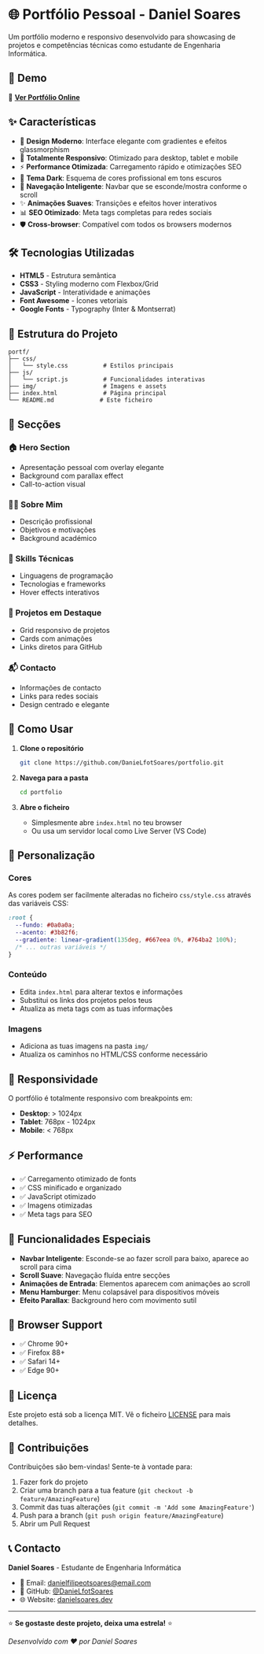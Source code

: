 # 🌐 Portfólio Pessoal - Daniel Soares

Um portfólio moderno e responsivo desenvolvido para showcasing de projetos e competências técnicas como estudante de Engenharia Informática.


## 🚀 Demo

🔗 **[Ver Portfólio Online]((https://danielfotsoares.github.io/Portfolio/))**

## ✨ Características

- 🎨 **Design Moderno**: Interface elegante com gradientes e efeitos glassmorphism
- 📱 **Totalmente Responsivo**: Otimizado para desktop, tablet e mobile
- ⚡ **Performance Otimizada**: Carregamento rápido e otimizações SEO
- 🌙 **Tema Dark**: Esquema de cores profissional em tons escuros
- 🎯 **Navegação Inteligente**: Navbar que se esconde/mostra conforme o scroll
- ✨ **Animações Suaves**: Transições e efeitos hover interativos
- 📊 **SEO Otimizado**: Meta tags completas para redes sociais
- 🛡️ **Cross-browser**: Compatível com todos os browsers modernos

## 🛠️ Tecnologias Utilizadas

- **HTML5** - Estrutura semântica
- **CSS3** - Styling moderno com Flexbox/Grid
- **JavaScript** - Interatividade e animações
- **Font Awesome** - Ícones vetoriais
- **Google Fonts** - Typography (Inter & Montserrat)

## 📂 Estrutura do Projeto

```
portf/
├── css/
│   └── style.css          # Estilos principais
├── js/
│   └── script.js          # Funcionalidades interativas
├── img/                   # Imagens e assets
├── index.html             # Página principal
└── README.md             # Este ficheiro
```

## 🎯 Secções

### 🏠 Hero Section
- Apresentação pessoal com overlay elegante
- Background com parallax effect
- Call-to-action visual

### 👨‍💻 Sobre Mim
- Descrição profissional
- Objetivos e motivações
- Background académico

### 🔧 Skills Técnicas
- Linguagens de programação
- Tecnologias e frameworks
- Hover effects interativos

### 💼 Projetos em Destaque
- Grid responsivo de projetos
- Cards com animações
- Links diretos para GitHub

### 📬 Contacto
- Informações de contacto
- Links para redes sociais
- Design centrado e elegante

## 🚀 Como Usar

1. **Clone o repositório**
   ```bash
   git clone https://github.com/DanieLfotSoares/portfolio.git
   ```

2. **Navega para a pasta**
   ```bash
   cd portfolio
   ```

3. **Abre o ficheiro**
   - Simplesmente abre `index.html` no teu browser
   - Ou usa um servidor local como Live Server (VS Code)

## 🎨 Personalização

### Cores
As cores podem ser facilmente alteradas no ficheiro `css/style.css` através das variáveis CSS:

```css
:root {
  --fundo: #0a0a0a;
  --acento: #3b82f6;
  --gradiente: linear-gradient(135deg, #667eea 0%, #764ba2 100%);
  /* ... outras variáveis */
}
```

### Conteúdo
- Edita `index.html` para alterar textos e informações
- Substitui os links dos projetos pelos teus
- Atualiza as meta tags com as tuas informações

### Imagens
- Adiciona as tuas imagens na pasta `img/`
- Atualiza os caminhos no HTML/CSS conforme necessário

## 📱 Responsividade

O portfólio é totalmente responsivo com breakpoints em:
- **Desktop**: > 1024px
- **Tablet**: 768px - 1024px
- **Mobile**: < 768px

## ⚡ Performance

- ✅ Carregamento otimizado de fonts
- ✅ CSS minificado e organizado
- ✅ JavaScript otimizado
- ✅ Imagens otimizadas
- ✅ Meta tags para SEO

## 🌟 Funcionalidades Especiais

- **Navbar Inteligente**: Esconde-se ao fazer scroll para baixo, aparece ao scroll para cima
- **Scroll Suave**: Navegação fluída entre secções
- **Animações de Entrada**: Elementos aparecem com animações ao scroll
- **Menu Hamburger**: Menu colapsável para dispositivos móveis
- **Efeito Parallax**: Background hero com movimento sutil

## 🔧 Browser Support

- ✅ Chrome 90+
- ✅ Firefox 88+
- ✅ Safari 14+
- ✅ Edge 90+

## 📄 Licença

Este projeto está sob a licença MIT. Vê o ficheiro [LICENSE](LICENSE) para mais detalhes.

## 🤝 Contribuições

Contribuições são bem-vindas! Sente-te à vontade para:

1. Fazer fork do projeto
2. Criar uma branch para a tua feature (`git checkout -b feature/AmazingFeature`)
3. Commit das tuas alterações (`git commit -m 'Add some AmazingFeature'`)
4. Push para a branch (`git push origin feature/AmazingFeature`)
5. Abrir um Pull Request

## 📞 Contacto

**Daniel Soares** - Estudante de Engenharia Informática

- 📧 Email: danielfilipeotsoares@email.com
- 💼 GitHub: [@DanieLfotSoares](https://github.com/DanieLfotSoares)
- 🌐 Website: [danielsoares.dev](https://danielsoares.dev)

---

⭐ **Se gostaste deste projeto, deixa uma estrela!** ⭐

*Desenvolvido com ❤️ por Daniel Soares*
